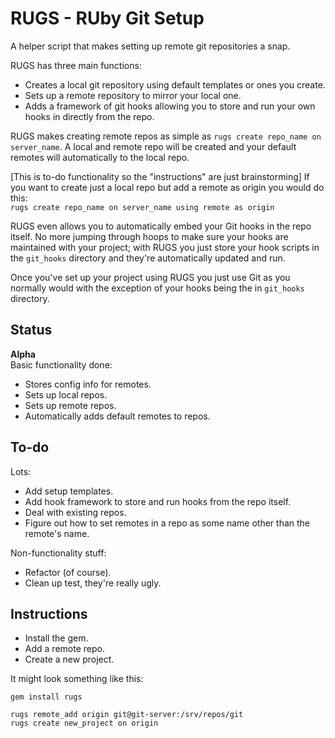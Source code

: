 # RUGS - RUby Git Setup

A helper script that makes setting up remote git repositories a snap.  

RUGS has three main functions:  

* Creates a local git repository using default templates or ones you create.
* Sets up a remote repository to mirror your local one.
* Adds a framework of git hooks allowing you to store and run your own hooks in directly from the repo.

RUGS makes creating remote repos as simple as `rugs create repo_name on server_name`. A local and remote repo will be created and your default remotes will automatically to the local repo.

[This is to-do functionality so the "instructions" are just brainstorming]
If you want to create just a local repo but add a remote as origin you would do this:  
`rugs create repo_name on server_name using remote as origin`

RUGS even allows you to automatically embed your Git hooks in the repo itself. No more jumping through hoops to make sure your hooks are maintained with your project; with RUGS you just store your hook scripts in the `git_hooks` directory and they're automatically updated and run.  

Once you've set up your project using RUGS you just use Git as you normally would with the exception of your hooks being the in `git_hooks` directory.  

## Status

**Alpha**  
Basic functionality done:

* Stores config info for remotes.
* Sets up local repos.
* Sets up remote repos.
* Automatically adds default remotes to repos.

## To-do

Lots:

* Add setup templates.
* Add hook framework to store and run hooks from the repo itself.
* Deal with existing repos.
* Figure out how to set remotes in a repo as some name other than the remote's name.

Non-functionality stuff:

* Refactor (of course).
* Clean up test, they're really ugly.

## Instructions

* Install the gem.
* Add a remote repo.
* Create a new project.

It might look something like this:

	gem install rugs
	
    rugs remote_add origin git@git-server:/srv/repos/git
    rugs create new_project on origin

